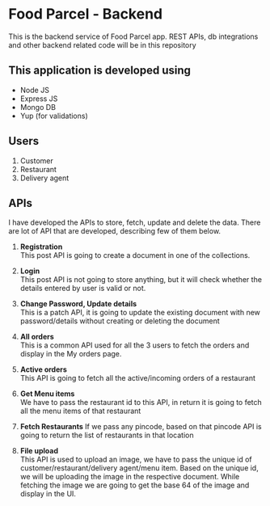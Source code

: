 # Food Parcel - Backend
This is the backend service of Food Parcel app. REST APIs, db integrations and other backend related code will be in this repository

## This application is developed using
- Node JS
- Express JS
- Mongo DB
- Yup (for validations)

## Users
1. Customer
2. Restaurant
3. Delivery agent

## APIs
I have developed the APIs to store, fetch, update and delete the data. There are lot of API that are developed, describing few of them below.
1. **Registration**  
This post API is going to create a document in one of the collections.

2. **Login**  
This post API is not going to store anything, but it will check whether the details entered by user is valid or not.

3. **Change Password, Update details**  
This is a patch API, it is going to update the existing document with new password/details without creating or deleting the document

4. **All orders**  
This is a common API used for all the 3 users to fetch the orders and display in the My orders page.

5. **Active orders**  
This API is going to fetch all the active/incoming orders of a restaurant

6. **Get Menu items**  
We have to pass the restaurant id to this API, in return it is going to fetch all the menu items of that restaurant

7. **Fetch Restaurants**
If we pass any pincode, based on that pincode API is going to return the list of restaurants in that location

8. **File upload**  
This API is used to upload an image, we have to pass the unique id of customer/restaurant/delivery agent/menu item.
Based on the unique id, we will be uploading the image in the respective document. While fetching the image we are going to get the base 64 of the image and display in the UI.